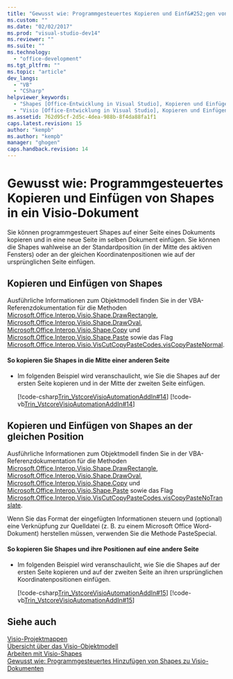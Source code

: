 ```yaml
---
title: "Gewusst wie: Programmgesteuertes Kopieren und Einf&#252;gen von Shapes in ein Visio-Dokument | Microsoft Docs"
ms.custom: ""
ms.date: "02/02/2017"
ms.prod: "visual-studio-dev14"
ms.reviewer: ""
ms.suite: ""
ms.technology: 
  - "office-development"
ms.tgt_pltfrm: ""
ms.topic: "article"
dev_langs: 
  - "VB"
  - "CSharp"
helpviewer_keywords: 
  - "Shapes [Office-Entwicklung in Visual Studio], Kopieren und Einfügen von Visio-Shapes"
  - "Visio [Office-Entwicklung in Visual Studio], Kopieren und Einfügen von Visio-Shapes"
ms.assetid: 762d95cf-2d5c-4dea-988b-8f4da88fa1f1
caps.latest.revision: 15
author: "kempb"
ms.author: "kempb"
manager: "ghogen"
caps.handback.revision: 14
---
```

# Gewusst wie: Programmgesteuertes Kopieren und Einf&#252;gen von Shapes in ein Visio-Dokument
  Sie können programmgesteuert Shapes auf einer Seite eines Dokuments kopieren und in eine neue Seite im selben Dokument einfügen. Sie können die Shapes wahlweise an der Standardposition \(in der Mitte des aktiven Fensters\) oder an der gleichen Koordinatenpositionen wie auf der ursprünglichen Seite einfügen.  
  
## Kopieren und Einfügen von Shapes  
 Ausführliche Informationen zum Objektmodell finden Sie in der VBA\-Referenzdokumentation für die Methoden [Microsoft.Office.Interop.Visio.Shape.DrawRectangle](HV10070304), [Microsoft.Office.Interop.Visio.Shape.DrawOval](HV10070300), [Microsoft.Office.Interop.Visio.Shape.Copy](HV10070291) und [Microsoft.Office.Interop.Visio.Shape.Paste](HV10070437) sowie das Flag [Microsoft.Office.Interop.Visio.VisCutCopyPasteCodes.visCopyPasteNormal](HV10071835).  
  
#### So kopieren Sie Shapes in die Mitte einer anderen Seite  
  
-   Im folgenden Beispiel wird veranschaulicht, wie Sie die Shapes auf der ersten Seite kopieren und in der Mitte der zweiten Seite einfügen.  
  
     [!code-csharp[Trin_VstcoreVisioAutomationAddIn#14](../snippets/csharp/VS_Snippets_OfficeSP/Trin_VstcoreVisioAutomationAddIn/CS/ThisAddIn.cs#14)]
     [!code-vb[Trin_VstcoreVisioAutomationAddIn#14](../snippets/visualbasic/VS_Snippets_OfficeSP/Trin_VstcoreVisioAutomationAddIn/VB/ThisAddIn.vb#14)]  
  
## Kopieren und Einfügen von Shapes an der gleichen Position  
 Ausführliche Informationen zum Objektmodell finden Sie in der VBA\-Referenzdokumentation für die Methoden [Microsoft.Office.Interop.Visio.Shape.DrawRectangle](HV10070304), [Microsoft.Office.Interop.Visio.Shape.DrawOval](HV10070300), [Microsoft.Office.Interop.Visio.Shape.Copy](HV10070291) und [Microsoft.Office.Interop.Visio.Shape.Paste](HV10070437) sowie das Flag [Microsoft.Office.Interop.Visio.VisCutCopyPasteCodes.visCopyPasteNoTranslate](HV10071835).  
  
 Wenn Sie das Format der eingefügten Informationen steuern und \(optional\) eine Verknüpfung zur Quelldatei \(z. B. zu einem Microsoft Office Word\-Dokument\) herstellen müssen, verwenden Sie die Methode PasteSpecial.  
  
#### So kopieren Sie Shapes und ihre Positionen auf eine andere Seite  
  
-   Im folgenden Beispiel wird veranschaulicht, wie Sie die Shapes auf der ersten Seite kopieren und auf der zweiten Seite an ihren ursprünglichen Koordinatenpositionen einfügen.  
  
     [!code-csharp[Trin_VstcoreVisioAutomationAddIn#15](../snippets/csharp/VS_Snippets_OfficeSP/Trin_VstcoreVisioAutomationAddIn/CS/ThisAddIn.cs#15)]
     [!code-vb[Trin_VstcoreVisioAutomationAddIn#15](../snippets/visualbasic/VS_Snippets_OfficeSP/Trin_VstcoreVisioAutomationAddIn/VB/ThisAddIn.vb#15)]  
  
## Siehe auch  
 [Visio-Projektmappen](../vsto/visio-solutions.md)   
 [Übersicht über das Visio-Objektmodell](../vsto/visio-object-model-overview.md)   
 [Arbeiten mit Visio-Shapes](../vsto/working-with-visio-shapes.md)   
 [Gewusst wie: Programmgesteuertes Hinzufügen von Shapes zu Visio-Dokumenten](../vsto/how-to-programmatically-add-shapes-to-a-visio-document.md)  
  
  